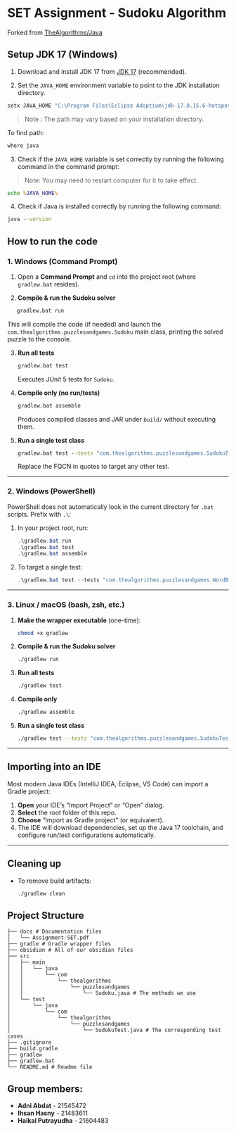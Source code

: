 # SET Assignment - Sudoku Algorithm
Forked from [TheAlgorithms/Java](]https://github.com/TheAlgorithms/Java)

## Setup JDK 17 (Windows)

1. Download and install JDK 17 from [JDK 17](https://adoptium.net/en-GB/temurin/releases/?version=17&package=jdk&os=any) (recommended).

2. Set the `JAVA_HOME` environment variable to point to the JDK installation directory.

```cmd
setx JAVA_HOME "C:\Program Files\Eclipse Adoptium\jdk-17.0.15.6-hotspot"
```
> Note : The path may vary based on your installation directory.

To find path:
```cmd
where java
```

3. Check if the `JAVA_HOME` variable is set correctly by running the following command in the command prompt:

> Note: You may need to restart computer for it to take effect.

```cmd
echo %JAVA_HOME%
```

4. Check if Java is installed correctly by running the following command:

```cmd
java --version
```

## How to run the code

### 1. Windows (Command Prompt)

1. Open a **Command Prompt** and `cd` into the project root (where `gradlew.bat` resides).

2. **Compile & run the Sudoku solver**

```cmd
   gradlew.bat run
```

This will compile the code (if needed) and launch the `com.thealgorithms.puzzlesandgames.Sudoku` main class, printing the solved puzzle to the console.

3. **Run all tests**

   ```cmd
   gradlew.bat test
   ```

   Executes JUnit 5 tests for `Sudoku`.

4. **Compile only (no run/tests)**

   ```cmd
   gradlew.bat assemble
   ```

   Produces compiled classes and JAR under `build/` without executing them.

5. **Run a single test class**

   ```cmd
   gradlew.bat test --tests "com.thealgorithms.puzzlesandgames.SudokuTest"
   ```

   Replace the FQCN in quotes to target any other test.

---

### 2. Windows (PowerShell)

PowerShell does not automatically look in the current directory for `.bat` scripts. Prefix with `.\`:

1. In your project root, run:

   ```powershell
   .\gradlew.bat run
   .\gradlew.bat test
   .\gradlew.bat assemble
   ```
2. To target a single test:

   ```powershell
   .\gradlew.bat test --tests "com.thealgorithms.puzzlesandgames.WordBoggleTest"
   ```

---

### 3. Linux / macOS (bash, zsh, etc.)

1. **Make the wrapper executable** (one-time):

   ```bash
   chmod +x gradlew
   ```

2. **Compile & run the Sudoku solver**

   ```bash
   ./gradlew run
   ```

3. **Run all tests**

   ```bash
   ./gradlew test
   ```

4. **Compile only**

   ```bash
   ./gradlew assemble
   ```

5. **Run a single test class**

   ```bash
   ./gradlew test --tests "com.thealgorithms.puzzlesandgames.SudokuTest"
   ```

---

## Importing into an IDE

Most modern Java IDEs (IntelliJ IDEA, Eclipse, VS Code) can import a Gradle project:

1. **Open** your IDE’s “Import Project” or “Open” dialog.
2. **Select** the root folder of this repo.
3. **Choose** “Import as Gradle project” (or equivalent).
4. The IDE will download dependencies, set up the Java 17 toolchain, and configure run/test configurations automatically.

---

## Cleaning up

* To remove build artifacts:

  ```bash
  ./gradlew clean
  ```

## Project Structure

```
├── docs # Documentation files
│   └── Assignment-SET.pdf
├── gradle # Gradle wrapper files
├── obsidian # All of our obsidian files
├── src
│   ├── main
│   │   └── java
│   │       └── com
│   │           └── thealgorithms
│   │               └── puzzlesandgames
│   │                   └── Sudoku.java # The methods we use
│   └── test
│       └── java
│           └── com
│               └── thealgorithms
│                   └── puzzlesandgames
│                       └── SudokuTest.java # The corresponding test cases
├── .gitignore
├── build.gradle
├── gradlew
├── gradlew.bat
└── README.md # Readme file
```

## Group members:
- **Adni Abdat** - 21545472
- **Ihsan Hasny** - 21483611
- **Haikal Putrayudha** - 21604483